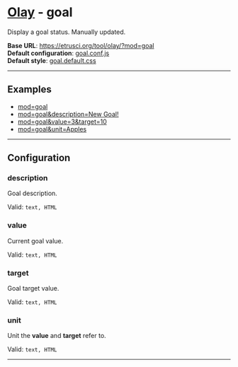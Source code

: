 # [Olay](../../../README.md) - goal

Display a goal status. Manually updated.

**Base URL**: <https://etrusci.org/tool/olay/?mod=goal>  
**Default configuration**: [goal.conf.js](./goal.conf.js)  
**Default style**: [goal.default.css](./goal.default.css)

---

## Examples

- [mod=goal](https://etrusci.org/tool/olay/?mod=goal)
- [mod=goal&description=New Goal!](https://etrusci.org/tool/olay/?mod=goal&description=New+Goal!)
- [mod=goal&value=3&target=10](https://etrusci.org/tool/olay/?mod=goal&value=3&target=10)
- [mod=goal&unit=Apples](https://etrusci.org/tool/olay/?mod=goal&unit=Apples)

---

## Configuration

### description

Goal description.

Valid: `text, HTML`

### value

Current goal value.

Valid: `text, HTML`

### target

Goal target value.

Valid: `text, HTML`

### unit

Unit the **value** and **target** refer to.

Valid: `text, HTML`

---
<!-- 
## Output Styling

This module adds additional HTML elements inside `div.mod`:

```html
<div class="description">{DESCRIPTION}</div>
<div class="status">
    <span class="value">{VALUE}</span> /
    <span class="target">{TARGET}</span>
    <span class="unit">{UNIT}</span>
</div>
<div class="progressbar">
    <div style="width: {VALUE_PERCENTAGE}%;"></div>
</div>
```

CSS selectors:

```css
/* <div> for description */
div.description {}

/* <div> for status */
div.status {}

/* <span> for value */
span.value {}

/* <span> for target */
span.target {}

/* <span> for unit */
span.unit {}

/* <div> for outer progressbar container */
div.progressbar {}

/* <div> for inner progress/percentage bar */
div.progressbar > div {}
``` -->
